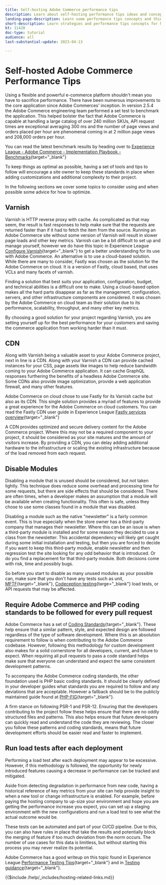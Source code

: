 ```yaml
---
title: Self-hosting Adobe Commerce performance tips
description: Learn about self-hosting performance tips ideas and concepts and best practices to consider.
landing-page-description: Learn some performance tips concepts and things to consider when hosting Adobe Commerce on your own.
short-description: Learn strategies and performance tips concepts for hosting Adobe Commerce yourself.
kt: 11420
doc-type: tutorial
audience: all
last-substantial-update: 2023-04-13

---
```


# Self-hosted Adobe Commerce Performance Tips

Using a flexible and powerful e-commerce platform shouldn't mean you have to sacrifice performance. There have been numerous improvements to the core application since Adobe Commerces' inception. In version 2.5.4 the Adobe Commerce engineering team performed a set test to benchmark the application. This helped bolster the fact that Adobe Commerce is capable at handling a large catalog of over 240 million SKUs, API request times are exceptional averaging 300 ms and the number of page views and orders placed per hour are phenomenal coming in at 2 million page views and 208,000 orders per hour. 

You can read the latest benchmark results by heading over to [Experience League - Adobe Commerce - Implementation Playbook - Benchmarks](https://experienceleague.adobe.com/docs/commerce-operations/implementation-playbook/infrastructure/performance/benchmarks.html){target="_blank"}

To keep things as optimal as possible, having a set of tools and tips to follow will encourage a site owner to keep these standards in place when adding customizations and additional complexity to their project.

In the following sections we cover some topics to consider using and when possible some advice for how to optimize.

## Varnish

Varnish is HTTP reverse proxy with cache. As complicated as that may seem, the result is fast responses to help make sure that the requests are returned faster than if it had to fetch the item from the source. Running an Adobe Commerce site without some version of Varnish will result in slower page loads and other key metrics. Varnish can be a bit difficult to set up and manage yourself, however we do have this topic in Experience League [Configure Varnish](https://experienceleague.adobe.com/docs/commerce-operations/configuration-guide/cache/varnish/config-varnish.html){target="_blank"} to get a better understanding for its use with Adobe Commerce. An alternative is to use a cloud-based solution. While there are many to consider, Fastly was chosen as the solution for the Adobe Commerce on cloud. It is a version of Fastly, cloud based, that uses VCLs and many facets of varnish. 

Finding a solution that best suits your application, configuration, budget, and technical abilities is a difficult one to make. Using a cloud-based option makes all the hard parts disappear as far as the management, configuration, servers, and other infrastructure components are considered. It was chosen by the Adobe Commerce on cloud team as their solution due to its performance, scalability, throughput, and many other key metrics. 

By choosing a good solution for your project regarding Varnish, you are setting yourself up for the best performance for your customers and saving the commerce application from working harder than it must.

## CDN

Along with Varnish being a valuable asset to your Adobe Commerce project, next in line is a CDN. Along with your Varnish a CDN can provide cached instances for your CSS, page assets like images to help reduce bandwidth coming to your Adobe Commerce application. It can cache GraphQL responses furthering the benefits of a headless Adobe Commerce site. Some CDNs also provide image optimization, provide a web application firewall, and many other features. 

Adobe Commerce on cloud chose to use Fastly for its Varnish cache but also as its CDN. This single solution provides a myriad of features to provide a great experience for the Adobe Commerce on cloud customers. You can read the Fastly CDN user guide in Experience League [Fastly services overview](https://experienceleague.adobe.com/docs/commerce-cloud-service/user-guide/cdn/fastly.html){target="_blank"}

A CDN provides optimized and secure delivery content for the Adobe Commerce project. Where this may not be a required component to your project, it should be considered as your site matures and the amount of visitors increase. By providing a CDN, you can delay adding additional hardware to the infrastructure or scaling the existing infrastructure because of the load removed from each request. 

## Disable Modules

Disabling a module that is unused should be considered, but not taken lightly. This technique does reduce some overhead and processing time for some requests, but there are side effects that should be considered. There are often times, when a developer makes an assumption that a module will be available when creating functionality. This often is safe, unless they chose to use some classes found in a module that was disabled. 

Disabling a module such as the native "newsletter" is a fairly common event. This is true especially when the store owner has a third-party company that manages their newsletter. Where this can be an issue is when a third-party module is installed and for some reason they decided to use a class from the newsletter. This accidental dependency will likely get caught during some initial installation and testing, but then you are forced to decide if you want to keep this third-party module, enable newsletter and then regression test the site looking for any odd behavior that is introduced. Or do you find a replacement for that third-party module. Both decisions come with risk, time and possibly bugs. 

So before you start to disable as many unused modules as your possible can, make sure that you don't have any tests such as unit, [MFTF](https://developer.adobe.com/commerce/cloud-tools/docker/test/application-testing/){target="_blank"}, [Codeception testing](https://developer.adobe.com/commerce/cloud-tools/docker/test/code-testing/){targe="_blank"} load tests, or API requests that may be affected.

## Require Adobe Commerce and PHP coding standards to be followed for every pull request

Adobe Commerce has a set of [Coding Standards](https://developer.adobe.com/commerce/php/coding-standards/){target="_blank"}. These help ensure that a similar pattern, style, and expected design are followed regardless of the type of software development. Where this is an absolution requirement to follow is when contributing to the Adobe Commerce codebase. However, following this methodology for custom development also makes for a solid cornerstone for all developers, current, and future to expect. When requiring all pull requests to pass a code standard helps make sure that everyone can understand and expect the same consistent development patterns. 

To accompany the Adobe Commerce coding standards, the other foundation used is PHP basic coding standards. It should be clearly defined in your developer guides what standards you are required to follow and any deviations that are acceptable. However a fallback should be to the publicly maintained guide found at [PHP-FIG](https://www.php-fig.org){target="_blank"}.

A firm stance on following PSR-1 and PSR-12. Ensuring that the developers contributing to the project follow these helps ensure that there are no oddly structured files and patterns. This also helps ensure that future developers can quickly read and understand the code they are reviewing. The closer you follow these patterns and coding standards, means that future development efforts should be easier read and faster to implement. 

## Run load tests after each deployment

Performing a load test after each deployment may appear to be excessive. However, if this methodology is followed, the opportunity for newly introduced features causing a decrease in performance can be tracked and mitigated. 

Aside from detecting degradation in performance from new code, having a historical reference of key metrics from your site can help provide insight to when a new tool or change infrastructure is enabled. For example, before paying the hosting company to up-size your environment and hope you are getting the performance increase you expect, you can set up a staging environment with the new configurations and run a load test to see what the actual outcome would be. 

These tests can be automated and part of your CI/CD pipeline. Due to this, you can also have rules in place that take the results and potentially block the merging of feature if too much deviation from the norm occurs. The number of use cases for this data is limitless, but without starting this process you may never realize its potential.

Adobe Commerce has a good writeup on this topic found in Experience League [Performance Testing Tips](https://experienceleague.adobe.com/docs/commerce-operations/deliver-commerce-at-scale/launch.html){target="_blank"} and in [Testing guidance](https://experienceleague.adobe.com/docs/commerce-cloud-service/user-guide/develop/test/guidance.html){target="_blank"}.

{{$include /help/_includes/hosting-related-links.md}}
